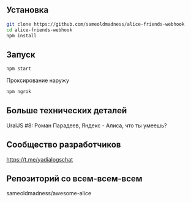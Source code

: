 ## Установка

```bash
git clone https://github.com/sameoldmadness/alice-friends-webhook
cd alice-friends-webhook
npm install
```

## Запуск

```bash
npm start
```

Проксирование наружу

```bash
npm ngrok
```

## Больше технических деталей

UralJS #8: Роман Парадеев, Яндекс - Алиса, что ты умеешь?

## Сообщество разработчиков

https://t.me/yadialogschat

## Репозиторий со всем-всем-всем

sameoldmadness/awesome-alice